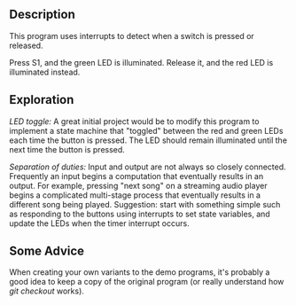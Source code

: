 ## Description
This program uses interrupts to detect when a switch is pressed or
released.

Press S1, and the green LED is illuminated.  Release it, and the red
LED is illuminated instead.

## Exploration
_LED toggle:_  A great initial project would be to modify this program to
implement a state machine that "toggled" between the red and green LEDs
each time the button is pressed. The LED should remain illuminated until
the next time the button is pressed.

_Separation of duties:_ Input and output are not always so closely
connected.  Frequently an input begins a computation that eventually
results in an output. For example, pressing "next song" on a streaming
audio player begins a complicated multi-stage process that eventually
results in a different song being played.  Suggestion: start with
something simple such as responding to the buttons using interrupts to
set state variables, and update the LEDs when the timer interrupt
occurs.  

## Some Advice
When creating your own variants to the demo programs,
it's probably a good idea to keep a copy of the original program (or really understand how _git checkout_ works).  
